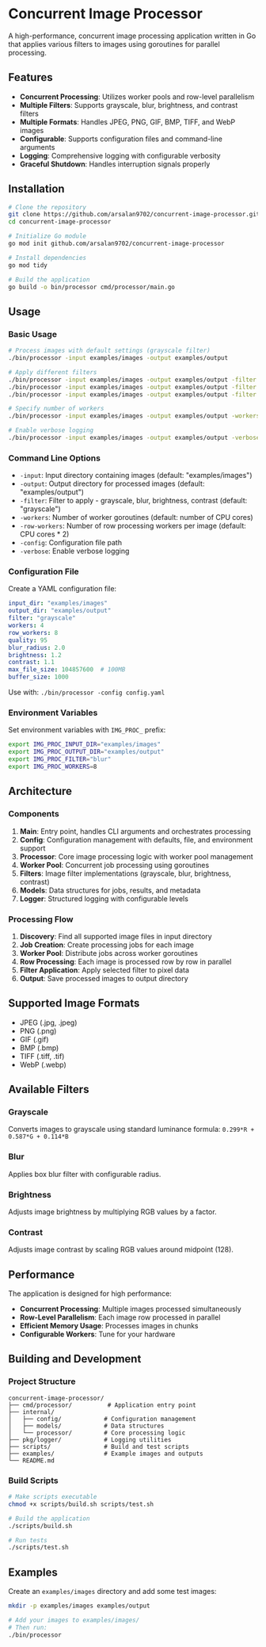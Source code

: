 # Concurrent Image Processor

A high-performance, concurrent image processing application written in Go that applies various filters to images using goroutines for parallel processing.

## Features

- **Concurrent Processing**: Utilizes worker pools and row-level parallelism
- **Multiple Filters**: Supports grayscale, blur, brightness, and contrast filters
- **Multiple Formats**: Handles JPEG, PNG, GIF, BMP, TIFF, and WebP images
- **Configurable**: Supports configuration files and command-line arguments
- **Logging**: Comprehensive logging with configurable verbosity
- **Graceful Shutdown**: Handles interruption signals properly

## Installation

```bash
# Clone the repository
git clone https://github.com/arsalan9702/concurrent-image-processor.git
cd concurrent-image-processor

# Initialize Go module
go mod init github.com/arsalan9702/concurrent-image-processor

# Install dependencies
go mod tidy

# Build the application
go build -o bin/processor cmd/processor/main.go
```

## Usage

### Basic Usage

```bash
# Process images with default settings (grayscale filter)
./bin/processor -input examples/images -output examples/output

# Apply different filters
./bin/processor -input examples/images -output examples/output -filter blur
./bin/processor -input examples/images -output examples/output -filter brightness
./bin/processor -input examples/images -output examples/output -filter contrast

# Specify number of workers
./bin/processor -input examples/images -output examples/output -workers 8

# Enable verbose logging
./bin/processor -input examples/images -output examples/output -verbose
```

### Command Line Options

- `-input`: Input directory containing images (default: "examples/images")
- `-output`: Output directory for processed images (default: "examples/output")
- `-filter`: Filter to apply - grayscale, blur, brightness, contrast (default: "grayscale")
- `-workers`: Number of worker goroutines (default: number of CPU cores)
- `-row-workers`: Number of row processing workers per image (default: CPU cores * 2)
- `-config`: Configuration file path
- `-verbose`: Enable verbose logging

### Configuration File

Create a YAML configuration file:

```yaml
input_dir: "examples/images"
output_dir: "examples/output"
filter: "grayscale"
workers: 4
row_workers: 8
quality: 95
blur_radius: 2.0
brightness: 1.2
contrast: 1.1
max_file_size: 104857600  # 100MB
buffer_size: 1000
```

Use with: `./bin/processor -config config.yaml`

### Environment Variables

Set environment variables with `IMG_PROC_` prefix:

```bash
export IMG_PROC_INPUT_DIR="examples/images"
export IMG_PROC_OUTPUT_DIR="examples/output"
export IMG_PROC_FILTER="blur"
export IMG_PROC_WORKERS=8
```

## Architecture

### Components

1. **Main**: Entry point, handles CLI arguments and orchestrates processing
2. **Config**: Configuration management with defaults, file, and environment support
3. **Processor**: Core image processing logic with worker pool management
4. **Worker Pool**: Concurrent job processing using goroutines
5. **Filters**: Image filter implementations (grayscale, blur, brightness, contrast)
6. **Models**: Data structures for jobs, results, and metadata
7. **Logger**: Structured logging with configurable levels

### Processing Flow

1. **Discovery**: Find all supported image files in input directory
2. **Job Creation**: Create processing jobs for each image
3. **Worker Pool**: Distribute jobs across worker goroutines
4. **Row Processing**: Each image is processed row by row in parallel
5. **Filter Application**: Apply selected filter to pixel data
6. **Output**: Save processed images to output directory

## Supported Image Formats

- JPEG (.jpg, .jpeg)
- PNG (.png)
- GIF (.gif)
- BMP (.bmp)
- TIFF (.tiff, .tif)
- WebP (.webp)

## Available Filters

### Grayscale
Converts images to grayscale using standard luminance formula: `0.299*R + 0.587*G + 0.114*B`

### Blur
Applies box blur filter with configurable radius.

### Brightness
Adjusts image brightness by multiplying RGB values by a factor.

### Contrast
Adjusts image contrast by scaling RGB values around midpoint (128).

## Performance

The application is designed for high performance:

- **Concurrent Processing**: Multiple images processed simultaneously
- **Row-Level Parallelism**: Each image row processed in parallel
- **Efficient Memory Usage**: Processes images in chunks
- **Configurable Workers**: Tune for your hardware

## Building and Development

### Project Structure

```
concurrent-image-processor/
├── cmd/processor/          # Application entry point
├── internal/
│   ├── config/            # Configuration management
│   ├── models/            # Data structures
│   └── processor/         # Core processing logic
├── pkg/logger/            # Logging utilities
├── scripts/               # Build and test scripts
├── examples/              # Example images and outputs
└── README.md
```

### Build Scripts

```bash
# Make scripts executable
chmod +x scripts/build.sh scripts/test.sh

# Build the application
./scripts/build.sh

# Run tests
./scripts/test.sh
```

## Examples

Create an `examples/images` directory and add some test images:

```bash
mkdir -p examples/images examples/output

# Add your images to examples/images/
# Then run:
./bin/processor
```
